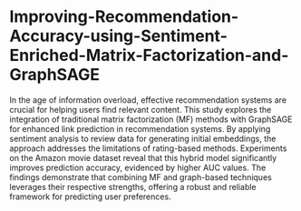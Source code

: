 # Improving-Recommendation-Accuracy-using-Sentiment-Enriched-Matrix-Factorization-and-GraphSAGE

In the age of information overload, effective recommendation systems are crucial for helping users find relevant content. This study explores the integration of traditional matrix factorization (MF) methods with GraphSAGE for enhanced link prediction in recommendation systems. By applying sentiment analysis to review data for generating initial embeddings, the approach addresses the limitations of rating-based methods. Experiments on the Amazon movie dataset reveal that this hybrid model significantly improves prediction accuracy, evidenced by higher AUC values. The findings demonstrate that combining MF and graph-based techniques leverages their respective strengths, offering a robust and reliable framework for predicting user preferences.
